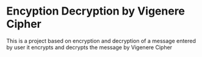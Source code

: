 # Encyption Decryption by Vigenere Cipher 
 This is a project based on encryption and decryption of a message entered by user it encrypts and decrypts the message by Vigenere Cipher
